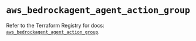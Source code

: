 # `aws_bedrockagent_agent_action_group`

Refer to the Terraform Registry for docs: [`aws_bedrockagent_agent_action_group`](https://registry.terraform.io/providers/hashicorp/aws/5.75.0/docs/resources/bedrockagent_agent_action_group).
